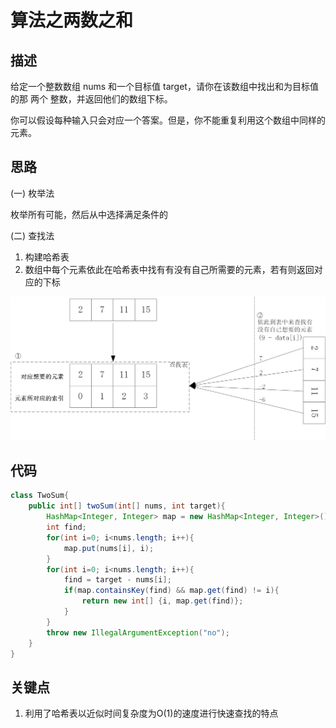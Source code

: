 # 算法之两数之和
## 描述
给定一个整数数组 nums 和一个目标值 target，请你在该数组中找出和为目标值的那 两个 整数，并返回他们的数组下标。

你可以假设每种输入只会对应一个答案。但是，你不能重复利用这个数组中同样的元素。

## 思路
(一) 枚举法

枚举所有可能，然后从中选择满足条件的

(二) 查找法

1. 构建哈希表
2. 数组中每个元素依此在哈希表中找有有没有自己所需要的元素，若有则返回对应的下标
 
 ![](../pictures/twosum/1.jpg)
## 代码
```java
class TwoSum{
    public int[] twoSum(int[] nums, int target){
        HashMap<Integer, Integer> map = new HashMap<Integer, Integer>();
        int find;
        for(int i=0; i<nums.length; i++){
            map.put(nums[i], i);
        }
        for(int i=0; i<nums.length; i++){
            find = target - nums[i];
            if(map.containsKey(find) && map.get(find) != i){
                return new int[] {i, map.get(find)};
            }
        }
        throw new IllegalArgumentException("no");
    }
}
```
## 关键点
1. 利用了哈希表以近似时间复杂度为O(1)的速度进行快速查找的特点